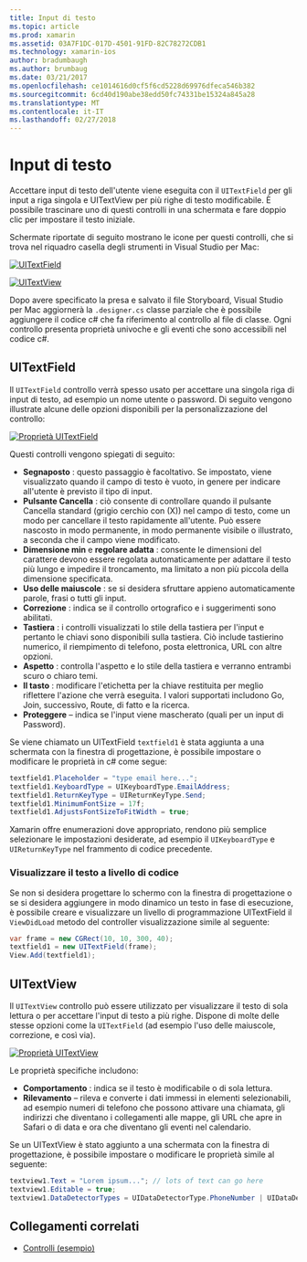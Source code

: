 ```yaml
---
title: Input di testo
ms.topic: article
ms.prod: xamarin
ms.assetid: 03A7F1DC-017D-4501-91FD-82C78272CDB1
ms.technology: xamarin-ios
author: bradumbaugh
ms.author: brumbaug
ms.date: 03/21/2017
ms.openlocfilehash: ce1014616d0cf5f6cd5228d69976dfeca546b382
ms.sourcegitcommit: 6cd40d190abe38edd50fc74331be15324a845a28
ms.translationtype: MT
ms.contentlocale: it-IT
ms.lasthandoff: 02/27/2018
---
```

# <a name="text-input"></a>Input di testo

Accettare input di testo dell'utente viene eseguita con il `UITextField` per gli input a riga singola e UITextView per più righe di testo modificabile. È possibile trascinare uno di questi controlli in una schermata e fare doppio clic per impostare il testo iniziale.

Schermate riportate di seguito mostrano le icone per questi controlli, che si trova nel riquadro casella degli strumenti in Visual Studio per Mac:

 [ ![](text-input-images/image11a.png "UITextField")](text-input-images/image11a.png)

 [ ![](text-input-images/image13a.png "UITextView")](text-input-images/image13a.png)

Dopo avere specificato la presa e salvato il file Storyboard, Visual Studio per Mac aggiornerà la `.designer.cs` classe parziale che è possibile aggiungere il codice c# che fa riferimento al controllo al file di classe. Ogni controllo presenta proprietà univoche e gli eventi che sono accessibili nel codice c#.

 <a name="UITextField" />


## <a name="uitextfield"></a>UITextField

Il `UITextField` controllo verrà spesso usato per accettare una singola riga di input di testo, ad esempio un nome utente o password. Di seguito vengono illustrate alcune delle opzioni disponibili per la personalizzazione del controllo:

 [ ![](text-input-images/image15a.png "Proprietà UITextField")](text-input-images/image15a.png)

Questi controlli vengono spiegati di seguito:

-  **Segnaposto** : questo passaggio è facoltativo. Se impostato, viene visualizzato quando il campo di testo è vuoto, in genere per indicare all'utente è previsto il tipo di input.
-  **Pulsante Cancella** : ciò consente di controllare quando il pulsante Cancella standard (grigio cerchio con (X)) nel campo di testo, come un modo per cancellare il testo rapidamente all'utente. Può essere nascosto in modo permanente, in modo permanente visibile o illustrato, a seconda che il campo viene modificato.
-  **Dimensione min** e **regolare adatta** : consente le dimensioni del carattere devono essere regolata automaticamente per adattare il testo più lungo e impedire il troncamento, ma limitato a non più piccola della dimensione specificata.
-  **Uso delle maiuscole** : se si desidera sfruttare appieno automaticamente parole, frasi o tutti gli input.
-  **Correzione** : indica se il controllo ortografico e i suggerimenti sono abilitati.
-  **Tastiera** : i controlli visualizzati lo stile della tastiera per l'input e pertanto le chiavi sono disponibili sulla tastiera. Ciò include tastierino numerico, il riempimento di telefono, posta elettronica, URL con altre opzioni.
-  **Aspetto** : controlla l'aspetto e lo stile della tastiera e verranno entrambi scuro o chiaro temi.
-  **Il tasto** : modificare l'etichetta per la chiave restituita per meglio riflettere l'azione che verrà eseguita. I valori supportati includono Go, Join, successivo, Route, di fatto e la ricerca.
-  **Proteggere** – indica se l'input viene mascherato (quali per un input di Password).


Se viene chiamato un UITextField `textfield1` è stata aggiunta a una schermata con la finestra di progettazione, è possibile impostare o modificare le proprietà in c# come segue:

```csharp
textfield1.Placeholder = "type email here...";
textfield1.KeyboardType = UIKeyboardType.EmailAddress;
textfield1.ReturnKeyType = UIReturnKeyType.Send;
textfield1.MinimumFontSize = 17f;
textfield1.AdjustsFontSizeToFitWidth = true;
```

Xamarin offre enumerazioni dove appropriato, rendono più semplice selezionare le impostazioni desiderate, ad esempio il `UIKeyboardType` e `UIReturnKeyType` nel frammento di codice precedente.

### <a name="display-text-programmatically"></a>Visualizzare il testo a livello di codice

Se non si desidera progettare lo schermo con la finestra di progettazione o se si desidera aggiungere in modo dinamico un testo in fase di esecuzione, è possibile creare e visualizzare un livello di programmazione UITextField il `ViewDidLoad` metodo del controller visualizzazione simile al seguente:

```csharp
var frame = new CGRect(10, 10, 300, 40);
textfield1 = new UITextField(frame);
View.Add(textfield1);
```

 <a name="UITextView" />


## <a name="uitextview"></a>UITextView

Il `UITextView` controllo può essere utilizzato per visualizzare il testo di sola lettura o per accettare l'input di testo a più righe. Dispone di molte delle stesse opzioni come la `UITextField` (ad esempio l'uso delle maiuscole, correzione, e così via).

 [ ![](text-input-images/image16a.png "Proprietà UITextView")](text-input-images/image16a.png)

Le proprietà specifiche includono:

-  **Comportamento** : indica se il testo è modificabile o di sola lettura.
-  **Rilevamento** – rileva e converte i dati immessi in elementi selezionabili, ad esempio numeri di telefono che possono attivare una chiamata, gli indirizzi che diventano i collegamenti alle mappe, gli URL che apre in Safari o di data e ora che diventano gli eventi nel calendario.


Se un UITextView è stato aggiunto a una schermata con la finestra di progettazione, è possibile impostare o modificare le proprietà simile al seguente:

```csharp
textview1.Text = "Lorem ipsum..."; // lots of text can go here
textview1.Editable = true;
textview1.DataDetectorTypes = UIDataDetectorType.PhoneNumber | UIDataDetectorType.Link;
```



## <a name="related-links"></a>Collegamenti correlati

- [Controlli (esempio)](https://developer.xamarin.com/samples/Controls/)
